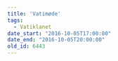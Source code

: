 ```yaml
---
title: 'Vatimøde'
tags:
  - Vatiklanet
date_start: "2016-10-05T17:00:00"
date_end: "2016-10-05T20:00:00"
old_id: 6443
---
```

